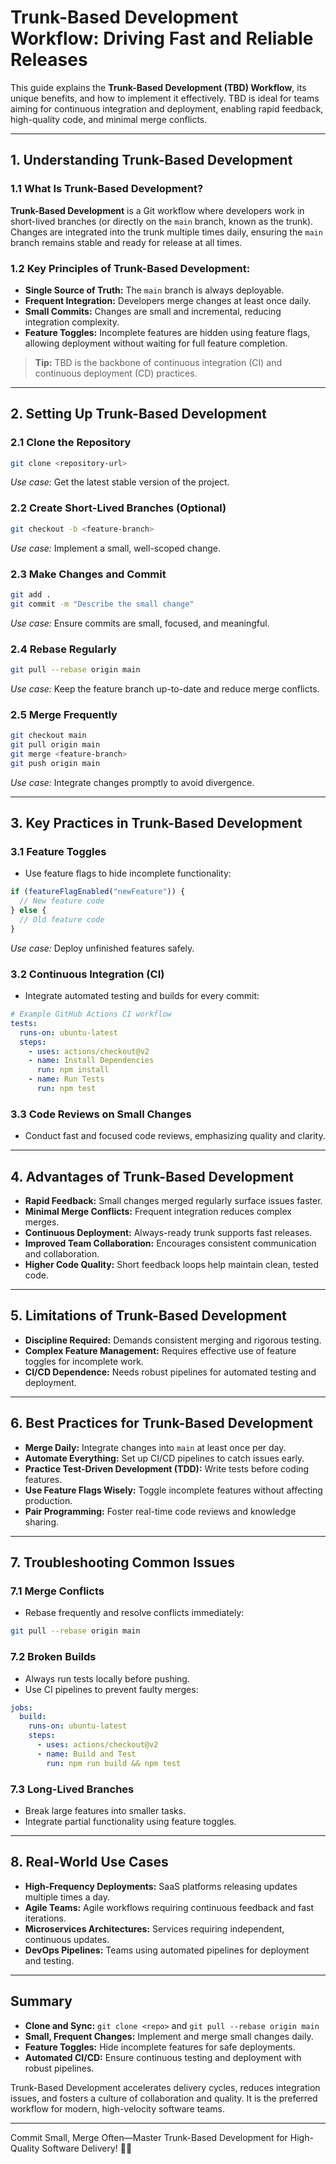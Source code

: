 # Trunk-Based Development Workflow: Driving Fast and Reliable Releases

This guide explains the **Trunk-Based Development (TBD) Workflow**, its unique benefits, and how to implement it effectively. TBD is ideal for teams aiming for continuous integration and deployment, enabling rapid feedback, high-quality code, and minimal merge conflicts.

---

## 1. Understanding Trunk-Based Development

### 1.1 What Is Trunk-Based Development?

**Trunk-Based Development** is a Git workflow where developers work in short-lived branches (or directly on the `main` branch, known as the trunk). Changes are integrated into the trunk multiple times daily, ensuring the `main` branch remains stable and ready for release at all times.

### 1.2 Key Principles of Trunk-Based Development:
- **Single Source of Truth:** The `main` branch is always deployable.
- **Frequent Integration:** Developers merge changes at least once daily.
- **Small Commits:** Changes are small and incremental, reducing integration complexity.
- **Feature Toggles:** Incomplete features are hidden using feature flags, allowing deployment without waiting for full feature completion.

> **Tip:** TBD is the backbone of continuous integration (CI) and continuous deployment (CD) practices.

---

## 2. Setting Up Trunk-Based Development

### 2.1 Clone the Repository
```bash
git clone <repository-url>
```
*Use case:* Get the latest stable version of the project.

### 2.2 Create Short-Lived Branches (Optional)
```bash
git checkout -b <feature-branch>
```
*Use case:* Implement a small, well-scoped change.

### 2.3 Make Changes and Commit
```bash
git add .
git commit -m "Describe the small change"
```
*Use case:* Ensure commits are small, focused, and meaningful.

### 2.4 Rebase Regularly
```bash
git pull --rebase origin main
```
*Use case:* Keep the feature branch up-to-date and reduce merge conflicts.

### 2.5 Merge Frequently
```bash
git checkout main
git pull origin main
git merge <feature-branch>
git push origin main
```
*Use case:* Integrate changes promptly to avoid divergence.

---

## 3. Key Practices in Trunk-Based Development

### 3.1 Feature Toggles
- Use feature flags to hide incomplete functionality:
```javascript
if (featureFlagEnabled("newFeature")) {
  // New feature code
} else {
  // Old feature code
}
```
*Use case:* Deploy unfinished features safely.

### 3.2 Continuous Integration (CI)
- Integrate automated testing and builds for every commit:
```yaml
# Example GitHub Actions CI workflow
tests:
  runs-on: ubuntu-latest
  steps:
    - uses: actions/checkout@v2
    - name: Install Dependencies
      run: npm install
    - name: Run Tests
      run: npm test
```

### 3.3 Code Reviews on Small Changes
- Conduct fast and focused code reviews, emphasizing quality and clarity.

---

## 4. Advantages of Trunk-Based Development

- **Rapid Feedback:** Small changes merged regularly surface issues faster.
- **Minimal Merge Conflicts:** Frequent integration reduces complex merges.
- **Continuous Deployment:** Always-ready trunk supports fast releases.
- **Improved Team Collaboration:** Encourages consistent communication and collaboration.
- **Higher Code Quality:** Short feedback loops help maintain clean, tested code.

---

## 5. Limitations of Trunk-Based Development

- **Discipline Required:** Demands consistent merging and rigorous testing.
- **Complex Feature Management:** Requires effective use of feature toggles for incomplete work.
- **CI/CD Dependence:** Needs robust pipelines for automated testing and deployment.

---

## 6. Best Practices for Trunk-Based Development

- **Merge Daily:** Integrate changes into `main` at least once per day.
- **Automate Everything:** Set up CI/CD pipelines to catch issues early.
- **Practice Test-Driven Development (TDD):** Write tests before coding features.
- **Use Feature Flags Wisely:** Toggle incomplete features without affecting production.
- **Pair Programming:** Foster real-time code reviews and knowledge sharing.

---

## 7. Troubleshooting Common Issues

### 7.1 Merge Conflicts
- Rebase frequently and resolve conflicts immediately:
```bash
git pull --rebase origin main
```

### 7.2 Broken Builds
- Always run tests locally before pushing.
- Use CI pipelines to prevent faulty merges:
```yaml
jobs:
  build:
    runs-on: ubuntu-latest
    steps:
      - uses: actions/checkout@v2
      - name: Build and Test
        run: npm run build && npm test
```

### 7.3 Long-Lived Branches
- Break large features into smaller tasks.
- Integrate partial functionality using feature toggles.

---

## 8. Real-World Use Cases

- **High-Frequency Deployments:** SaaS platforms releasing updates multiple times a day.
- **Agile Teams:** Agile workflows requiring continuous feedback and fast iterations.
- **Microservices Architectures:** Services requiring independent, continuous updates.
- **DevOps Pipelines:** Teams using automated pipelines for deployment and testing.

---

## Summary

- **Clone and Sync:** `git clone <repo>` and `git pull --rebase origin main`
- **Small, Frequent Changes:** Implement and merge small changes daily.
- **Feature Toggles:** Hide incomplete features for safe deployments.
- **Automated CI/CD:** Ensure continuous testing and deployment with robust pipelines.

Trunk-Based Development accelerates delivery cycles, reduces integration issues, and fosters a culture of collaboration and quality. It is the preferred workflow for modern, high-velocity software teams.

---

Commit Small, Merge Often—Master Trunk-Based Development for High-Quality Software Delivery! 🚀✨

